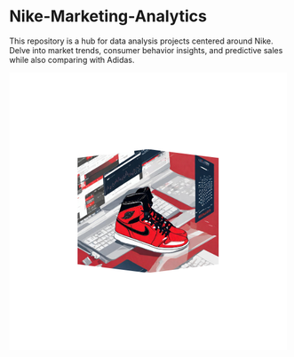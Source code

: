 # Nike-Marketing-Analytics
This repository is a hub for data analysis projects centered around Nike. Delve into market trends, consumer behavior insights, and predictive sales while also comparing with Adidas.


![portada](https://github.com/AleDV89/Nike-Marketing-Analytics/blob/main/%22images/portada.png)





